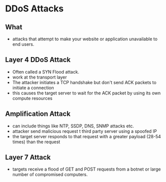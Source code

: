 # DDoS Attacks

## What

- attacks that attempt to make your website or application unavailable to end users.

## Layer 4 DDoS Attack

- Often called a SYN Flood attack.
- work at the transport layer
- The attacker initiates a TCP handshake but don't send ACK packets to initiate a connection
- this causes the target server to wait for the ACK packet by using its own compute resources

## Amplification Attack

- can include things like NTP, SSDP, DNS, SNMP attacks etc.
- attacker send malicious request t third party server using a spoofed IP
- the target server responds to that request with a greater payload (28-54 times) than the request

## Layer 7 Attack

- targets receive a flood of GET and POST requests from a botnet or large number of compromised computers.